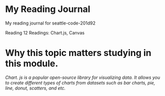 # My Reading Journal
My reading journal for seattle-code-201d92

Reading 12 Readings: Chart.js, Canvas

# Why this topic matters studying in this module.

*Chart. js is a popular open-source library for visualizing data. It allows you to create different types of charts from datasets such as bar charts, pie, line, donut, scatters, and etc.*
